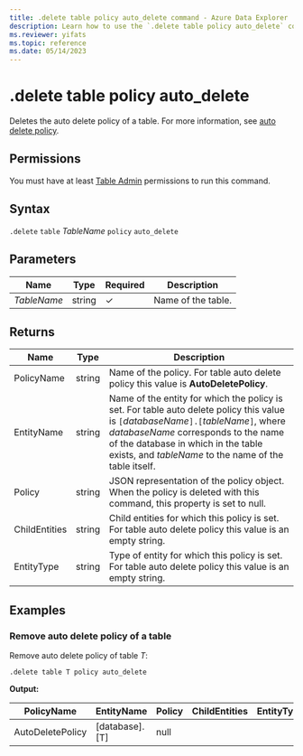 ```yaml
---
title: .delete table policy auto_delete command - Azure Data Explorer
description: Learn how to use the `.delete table policy auto_delete` command to delete the auto delete policy of a table.
ms.reviewer: yifats
ms.topic: reference
ms.date: 05/14/2023
---
```

# .delete table policy auto_delete

Deletes the auto delete policy of a table. For more information, see [auto delete policy](auto-delete-policy.md).

## Permissions

You must have at least [Table Admin](access-control/role-based-access-control.md) permissions to run this command.

## Syntax

`.delete` `table` *TableName* `policy` `auto_delete`

## Parameters

| Name        | Type   | Required | Description        |
|-------------|--------|----------|--------------------|
| *TableName* | string | &check;  | Name of the table. |

## Returns

| Name          | Type   | Description                                                                                                                                                                                                                                                                  |
|---------------|--------|------------------------------------------------------------------------------------------------------------------------------------------------------------------------------------------------------------------------------------------------------------------------------|
| PolicyName    | string | Name of the policy. For table auto delete policy this value is **AutoDeletePolicy**.                                                                                                                                                                                         |
| EntityName    | string | Name of the entity for which the policy is set. For table auto delete policy this value is `[`*databaseName*`].[`*tableName*`]`, where *databaseName* corresponds to the name of the database in which in the table exists, and *tableName* to the name of the table itself. |
| Policy        | string | JSON representation of the policy object. When the policy is deleted with this command, this property is set to null.                                                                                                                                                        |
| ChildEntities | string | Child entities for which this policy is set. For table auto delete policy this value is an empty string.                                                                                                                                                                     |
| EntityType    | string | Type of entity for which this policy is set. For table auto delete policy this value is an empty string.                                                                                                                                                                     |

## Examples

### Remove auto delete policy of a table

Remove auto delete policy of table *T*:

```kusto
.delete table T policy auto_delete
```

**Output:**

| PolicyName       | EntityName     | Policy                                                           | ChildEntities | EntityType |
|------------------|----------------|------------------------------------------------------------------|---------------|------------|
| AutoDeletePolicy | [database].[T] | null                                                             |               |            |

